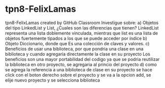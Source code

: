 # tpn8-FelixLamas
tpn8-FelixLamas created by GitHub Classroom
Investigue sobre:
a) Objetos del tipo LinkedList y List, ¿Cuales son las diferencias que tienen?
LinkedList representa una lista doblemente vinculada, mientras que list es una lista de objetos fuertemente tipados a los que se puede acceder por índice
b) Objeto Diccionario, donde que
Es una colección de claves y valores.
c) Beneficios de usar una biblioteca, por que pondria una clase en una biblioteca y cuando agregaria directamente la clase en su proyecto
Los beneficios son una mayor portabilidad del codigo ya que se podria reutilizar la biblioteca en otro proyecto, se agregaria al princio del proyecto 
d) como se agrega la referencia a una biblioteca de clase en su proyecto
se hace click con el boton derecho sobre el proyecto y se va a la opcion add, se elije nuevo proyecto y se selecciona biblioteca
